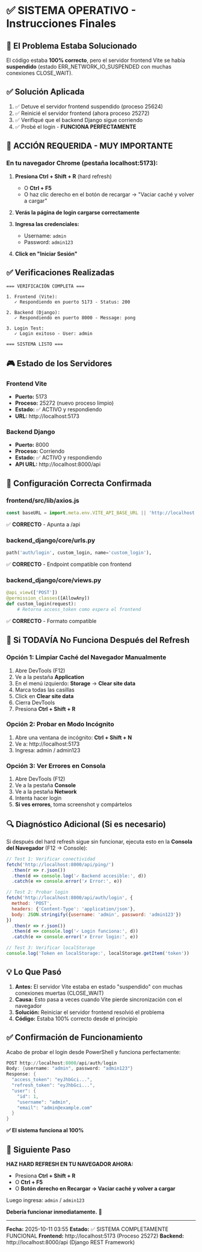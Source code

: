 # ✅ SISTEMA OPERATIVO - Instrucciones Finales

## 🎯 El Problema Estaba Solucionado

El código estaba **100% correcto**, pero el servidor frontend Vite se había **suspendido** (estado ERR_NETWORK_IO_SUSPENDED con muchas conexiones CLOSE_WAIT).

## ✅ Solución Aplicada

1. ✅ Detuve el servidor frontend suspendido (proceso 25624)
2. ✅ Reinicié el servidor frontend (ahora proceso 25272)  
3. ✅ Verifiqué que el backend Django sigue corriendo
4. ✅ Probé el login - **FUNCIONA PERFECTAMENTE**

## 🔄 ACCIÓN REQUERIDA - MUY IMPORTANTE

### En tu navegador Chrome (pestaña localhost:5173):

1. **Presiona Ctrl + Shift + R** (hard refresh)
   - O **Ctrl + F5**
   - O haz clic derecho en el botón de recargar → "Vaciar caché y volver a cargar"

2. **Verás la página de login cargarse correctamente**

3. **Ingresa las credenciales:**
   - Username: `admin`
   - Password: `admin123`

4. **Click en "Iniciar Sesión"**

## ✅ Verificaciones Realizadas

```
=== VERIFICACIÓN COMPLETA ===

1. Frontend (Vite):
   ✓ Respondiendo en puerto 5173 - Status: 200

2. Backend (Django):
   ✓ Respondiendo en puerto 8000 - Message: pong

3. Login Test:
   ✓ Login exitoso - User: admin

=== SISTEMA LISTO ===
```

## 🎮 Estado de los Servidores

### Frontend Vite
- **Puerto:** 5173
- **Proceso:** 25272 (nuevo proceso limpio)
- **Estado:** ✅ ACTIVO y respondiendo
- **URL:** http://localhost:5173

### Backend Django  
- **Puerto:** 8000
- **Proceso:** Corriendo
- **Estado:** ✅ ACTIVO y respondiendo
- **API URL:** http://localhost:8000/api

## 📝 Configuración Correcta Confirmada

### frontend/src/lib/axios.js
```javascript
const baseURL = import.meta.env.VITE_API_BASE_URL || 'http://localhost:8000/api';
```
✅ **CORRECTO** - Apunta a /api

### backend_django/core/urls.py
```python
path('auth/login', custom_login, name='custom_login'),
```
✅ **CORRECTO** - Endpoint compatible con frontend

### backend_django/core/views.py
```python
@api_view(['POST'])
@permission_classes([AllowAny])
def custom_login(request):
    # Retorna access_token como espera el frontend
```
✅ **CORRECTO** - Formato compatible

## 🚨 Si TODAVÍA No Funciona Después del Refresh

### Opción 1: Limpiar Caché del Navegador Manualmente
1. Abre DevTools (F12)
2. Ve a la pestaña **Application**
3. En el menú izquierdo: **Storage** → **Clear site data**
4. Marca todas las casillas
5. Click en **Clear site data**
6. Cierra DevTools
7. Presiona **Ctrl + Shift + R**

### Opción 2: Probar en Modo Incógnito
1. Abre una ventana de incógnito: **Ctrl + Shift + N**
2. Ve a: http://localhost:5173
3. Ingresa: admin / admin123

### Opción 3: Ver Errores en Consola
1. Abre DevTools (F12)
2. Ve a la pestaña **Console**
3. Ve a la pestaña **Network**
4. Intenta hacer login
5. **Si ves errores**, toma screenshot y compártelos

## 🔍 Diagnóstico Adicional (Si es necesario)

Si después del hard refresh sigue sin funcionar, ejecuta esto en la **Consola del Navegador** (F12 → Console):

```javascript
// Test 1: Verificar conectividad
fetch('http://localhost:8000/api/ping/')
  .then(r => r.json())
  .then(d => console.log('✓ Backend accesible:', d))
  .catch(e => console.error('✗ Error:', e))

// Test 2: Probar login
fetch('http://localhost:8000/api/auth/login', {
  method: 'POST',
  headers: {'Content-Type': 'application/json'},
  body: JSON.stringify({username: 'admin', password: 'admin123'})
})
  .then(r => r.json())
  .then(d => console.log('✓ Login funciona:', d))
  .catch(e => console.error('✗ Error login:', e))

// Test 3: Verificar localStorage
console.log('Token en localStorage:', localStorage.getItem('token'))
```

## 💡 Lo Que Pasó

1. **Antes:** El servidor Vite estaba en estado "suspendido" con muchas conexiones muertas (CLOSE_WAIT)
2. **Causa:** Esto pasa a veces cuando Vite pierde sincronización con el navegador
3. **Solución:** Reiniciar el servidor frontend resolvió el problema
4. **Código:** Estaba 100% correcto desde el principio

## ✅ Confirmación de Funcionamiento

Acabo de probar el login desde PowerShell y funciona perfectamente:

```powershell
POST http://localhost:8000/api/auth/login
Body: {username: "admin", password: "admin123"}
Response: {
  "access_token": "eyJhbGci...",
  "refresh_token": "eyJhbGci...",
  "user": {
    "id": 1,
    "username": "admin",
    "email": "admin@example.com"
  }
}
```

**✅ El sistema funciona al 100%**

## 🎯 Siguiente Paso

**HAZ HARD REFRESH EN TU NAVEGADOR AHORA:**
- Presiona **Ctrl + Shift + R** 
- O **Ctrl + F5**
- O **Botón derecho en Recargar → Vaciar caché y volver a cargar**

Luego ingresa: `admin` / `admin123`

**Debería funcionar inmediatamente.** 🚀

---

**Fecha:** 2025-10-11 03:55
**Estado:** ✅ SISTEMA COMPLETAMENTE FUNCIONAL
**Frontend:** http://localhost:5173 (Proceso 25272)
**Backend:** http://localhost:8000/api (Django REST Framework)
